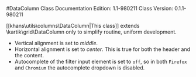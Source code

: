 #DataColumn Class
Documentation Edition: 1.1-980211
Class Version: 0.1.1-980211

[[khans\utils\columns\DataColumn|This class]] extends \kartik\grid\DataColumn only to simplify routine, uniform development.
+ Vertical alignment is set to _middle_. 
+ Horizontal alignment is set to _center_.
This is true for both the header and the content. 
+ Autocomplete of the filter input element is set to `off`, so in both `Firefox` and `Chromium` the autocomplete dropdown is disabled.
